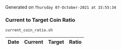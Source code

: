 Generated on `Thursday 07-October-2021 at 15:55:34`

### Current to Target Coin Ratio
`current_coin_ratio.sh`

Date|Current|Target|Ratio
---|---|---|---
